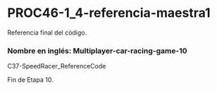 # PROC46-1_4-referencia-maestra1
Referencia final del código.

### Nombre en inglés: Multiplayer-car-racing-game-10
C37-SpeedRacer_ReferenceCode

Fin de Etapa 10.
